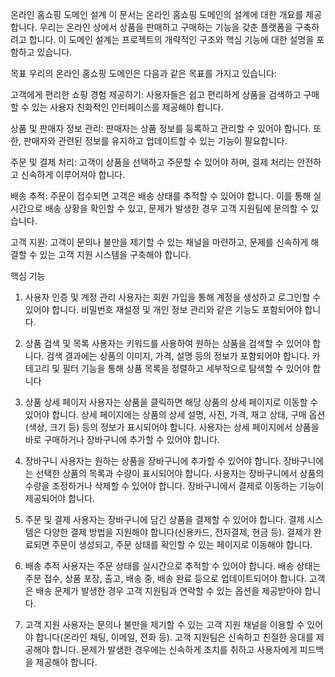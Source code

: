 온라인 홈쇼핑 도메인 설계
이 문서는 온라인 홈쇼핑 도메인의 설계에 대한 개요를 제공합니다. 우리는 온라인 상에서 상품을 판매하고 구매하는 기능을 갖춘 플랫폼을 구축하려고 합니다. 이 도메인 설계는 프로젝트의 개략적인 구조와 핵심 기능에 대한 설명을 포함하고 있습니다.

목표
우리의 온라인 홈쇼핑 도메인은 다음과 같은 목표를 가지고 있습니다:

고객에게 편리한 쇼핑 경험 제공하기: 사용자들은 쉽고 편리하게 상품을 검색하고 구매할 수 있는 사용자 친화적인 인터페이스를 제공해야 합니다.

상품 및 판매자 정보 관리: 판매자는 상품 정보를 등록하고 관리할 수 있어야 합니다. 또한, 판매자와 관련된 정보를 유지하고 업데이트할 수 있는 기능이 필요합니다.

주문 및 결제 처리: 고객이 상품을 선택하고 주문할 수 있어야 하며, 결제 처리는 안전하고 신속하게 이루어져야 합니다.

배송 추적: 주문이 접수되면 고객은 배송 상태를 추적할 수 있어야 합니다. 이를 통해 실시간으로 배송 상황을 확인할 수 있고, 문제가 발생한 경우 고객 지원팀에 문의할 수 있습니다.

고객 지원: 고객이 문의나 불만을 제기할 수 있는 채널을 마련하고, 문제를 신속하게 해결할 수 있는 고객 지원 시스템을 구축해야 합니다.

핵심 기능
1. 사용자 인증 및 계정 관리
사용자는 회원 가입을 통해 계정을 생성하고 로그인할 수 있어야 합니다.
비밀번호 재설정 및 개인 정보 관리와 같은 기능도 포함되어야 합니다.

2. 상품 검색 및 목록
사용자는 키워드를 사용하여 원하는 상품을 검색할 수 있어야 합니다.
검색 결과에는 상품의 이미지, 가격, 설명 등의 정보가 포함되어야 합니다.
카테고리 및 필터 기능을 통해 상품 목록을 정렬하고 세부적으로 탐색할 수 있어야 합니다

3. 상품 상세 페이지
사용자는 상품을 클릭하면 해당 상품의 상세 페이지로 이동할 수 있어야 합니다.
상세 페이지에는 상품의 상세 설명, 사진, 가격, 재고 상태, 구매 옵션(색상, 크기 등) 등의 정보가 표시되어야 합니다.
사용자는 상세 페이지에서 상품을 바로 구매하거나 장바구니에 추가할 수 있어야 합니다.

4. 장바구니
사용자는 원하는 상품을 장바구니에 추가할 수 있어야 합니다.
장바구니에는 선택한 상품의 목록과 수량이 표시되어야 합니다.
사용자는 장바구니에서 상품의 수량을 조정하거나 삭제할 수 있어야 합니다.
장바구니에서 결제로 이동하는 기능이 제공되어야 합니다.

5. 주문 및 결제
사용자는 장바구니에 담긴 상품을 결제할 수 있어야 합니다.
결제 시스템은 다양한 결제 방법을 지원해야 합니다(신용카드, 전자결제, 현금 등).
결제가 완료되면 주문이 생성되고, 주문 상태를 확인할 수 있는 페이지로 이동해야 합니다.

6. 배송 추적
사용자는 주문 상태를 실시간으로 추적할 수 있어야 합니다.
배송 상태는 주문 접수, 상품 포장, 출고, 배송 중, 배송 완료 등으로 업데이트되어야 합니다.
고객은 배송 문제가 발생한 경우 고객 지원팀과 연락할 수 있는 옵션을 제공받아야 합니다.

7. 고객 지원
사용자는 문의나 불만을 제기할 수 있는 고객 지원 채널을 이용할 수 있어야 합니다(온라인 채팅, 이메일, 전화 등).
고객 지원팀은 신속하고 친절한 응대를 제공해야 합니다.
문제가 발생한 경우에는 신속하게 조치를 취하고 사용자에게 피드백을 제공해야 합니다.
